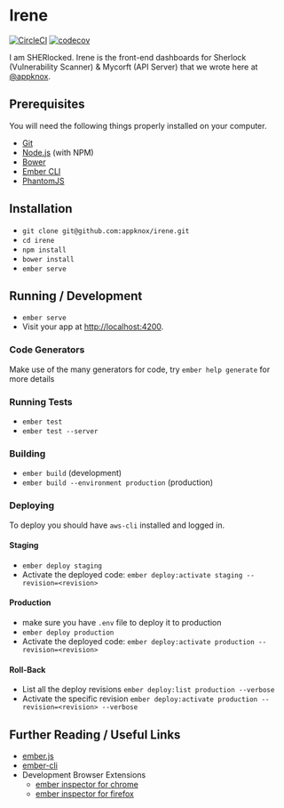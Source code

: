 # Irene

[![CircleCI](https://circleci.com/gh/appknox/irene.svg?style=shield&circle-token=6c82b8d9cddf223dd01f7bffea864d19f0935107)](https://circleci.com/gh/appknox/irene)
[![codecov](https://codecov.io/gh/appknox/irene/branch/develop/graph/badge.svg?token=9spv62CzBb)](https://codecov.io/gh/appknox/irene)


I am SHERlocked. Irene is the front-end dashboards for Sherlock (Vulnerability Scanner) & Mycorft (API Server) that we wrote here at [@appknox](https://github.com/appknox).

## Prerequisites

You will need the following things properly installed on your computer.

* [Git](http://git-scm.com/)
* [Node.js](http://nodejs.org/) (with NPM)
* [Bower](http://bower.io/)
* [Ember CLI](http://ember-cli.com/)
* [PhantomJS](http://phantomjs.org/)

## Installation

* `git clone git@github.com:appknox/irene.git`
* `cd irene`
* `npm install`
* `bower install`
* `ember serve`

## Running / Development

* `ember serve`
* Visit your app at [http://localhost:4200](http://localhost:4200).

### Code Generators

Make use of the many generators for code, try `ember help generate` for more details

### Running Tests

* `ember test`
* `ember test --server`

### Building

* `ember build` (development)
* `ember build --environment production` (production)

### Deploying

To deploy you should have `aws-cli` installed and logged in.

#### Staging

* `ember deploy staging`
* Activate the deployed code: `ember deploy:activate staging --revision=<revision>`

#### Production

* make sure you have `.env` file to deploy it to production
* `ember deploy production`
* Activate the deployed code: `ember deploy:activate production --revision=<revision>`

#### Roll-Back

* List all the deploy revisions `ember deploy:list production --verbose`
* Activate the specific revision `ember deploy:activate production --revision=<revision> --verbose`

## Further Reading / Useful Links

* [ember.js](http://emberjs.com/)
* [ember-cli](http://ember-cli.com/)
* Development Browser Extensions
  * [ember inspector for chrome](https://chrome.google.com/webstore/detail/ember-inspector/bmdblncegkenkacieihfhpjfppoconhi)
  * [ember inspector for firefox](https://addons.mozilla.org/en-US/firefox/addon/ember-inspector/)
